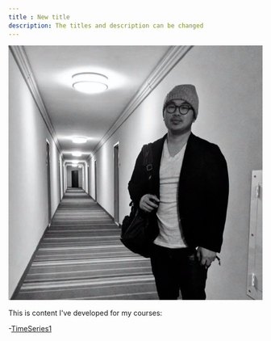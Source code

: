 ```yaml
---
title : New title 
description: The titles and description can be changed
---
```


![My Picture](Ethan.jpg)

This is content I've developed for my courses:

-[TimeSeries1](/timeseries/index.md)
